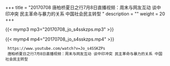 +++
title = "20170708  唐柏桥夏日之行7月8日直播视频：周末与网友互动 谈中印冲突 民主革命与暴力的关系 中国社会民主转型 "
description = ""
weight = 20
+++

{{< mymp3 mp3="20170708_jo_s4sskzps.mp3" >}}

{{< mymp4 mp4="20170708_jo_s4sskzps.mp4" >}}

     
     https://www.youtube.com/watch?v=Jo_s4SSKZPs 
     唐柏桥夏日之行7月8日直播视频：周末与网友互动 谈中印冲突 民主革命与暴力的关系 中国社会民主转型 
